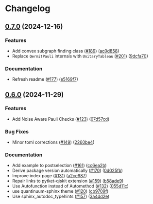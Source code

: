 # Changelog

## [0.7.0](https://github.com/CQCL/Qermit/compare/v0.6.0...v0.7.0) (2024-12-16)


### Features

* Add convex subgraph finding class ([#189](https://github.com/CQCL/Qermit/issues/189)) ([ac0d858](https://github.com/CQCL/Qermit/commit/ac0d85832227c44f805166e519a08e0df04a95a9))
* Replace `QermitPauli` internals with `UnitaryTableau` ([#201](https://github.com/CQCL/Qermit/issues/201)) ([9dcfa70](https://github.com/CQCL/Qermit/commit/9dcfa700f621e573f87ee0ef53b6e95d4f7b64ed))


### Documentation

* Refresh readme ([#177](https://github.com/CQCL/Qermit/issues/177)) ([e5169f7](https://github.com/CQCL/Qermit/commit/e5169f79fcc29c8ec0d0d034d2379ff8ad8b18b7))

## [0.6.0](https://github.com/CQCL/Qermit/compare/v0.5.0...v0.6.0) (2024-11-29)


### Features

* Add Noise Aware Pauli Checks ([#123](https://github.com/CQCL/Qermit/issues/123)) ([07d57cd](https://github.com/CQCL/Qermit/commit/07d57cd06e7e6eabf980a4f198e8bba04785bdfb))


### Bug Fixes

* Minor toml corrections ([#149](https://github.com/CQCL/Qermit/issues/149)) ([2260be4](https://github.com/CQCL/Qermit/commit/2260be4bf05e34a70f8773c58d03cc09c2e46e41))


### Documentation

* Add example to postselection ([#161](https://github.com/CQCL/Qermit/issues/161)) ([cc6ea2b](https://github.com/CQCL/Qermit/commit/cc6ea2b18596f0145b8cac2f85353d908bbc859c))
* Derive package version automatically ([#170](https://github.com/CQCL/Qermit/issues/170)) ([0d025fb](https://github.com/CQCL/Qermit/commit/0d025fb357c6fcf43db520a4905567fa3515b643))
* Improve index page ([#131](https://github.com/CQCL/Qermit/issues/131)) ([a2ce987](https://github.com/CQCL/Qermit/commit/a2ce98723c89415152846536627928af953a7d9a))
* Repair links to pytket-qiskit extension ([#159](https://github.com/CQCL/Qermit/issues/159)) ([b58ade9](https://github.com/CQCL/Qermit/commit/b58ade92921503a5809e1d27e026bc06e3601d64))
* Use Autofunction instead of Automethod ([#132](https://github.com/CQCL/Qermit/issues/132)) ([055d11c](https://github.com/CQCL/Qermit/commit/055d11ce38063d8b097cd457ddaaba8e2ab43fcc))
* use quantinuum-sphinx theme ([#120](https://github.com/CQCL/Qermit/issues/120)) ([cb9709f](https://github.com/CQCL/Qermit/commit/cb9709f3ecbf410cc0dc689278d9cc3d1b8cd7e9))
* Use sphinx_autodoc_typehints ([#157](https://github.com/CQCL/Qermit/issues/157)) ([3a4dd2e](https://github.com/CQCL/Qermit/commit/3a4dd2e568a6c4d13166aaf690e0ee1562af0b37))
